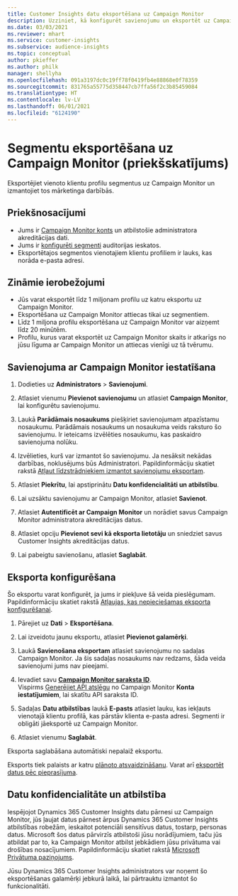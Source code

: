 ```yaml
---
title: Customer Insights datu eksportēšana uz Campaign Monitor
description: Uzziniet, kā konfigurēt savienojumu un eksportēt uz Campaign Monitor.
ms.date: 03/03/2021
ms.reviewer: mhart
ms.service: customer-insights
ms.subservice: audience-insights
ms.topic: conceptual
author: pkieffer
ms.author: philk
manager: shellyha
ms.openlocfilehash: 091a3197dc0c19ff78f0419fb4e88868e0f78359
ms.sourcegitcommit: 831765a55775d358447cb7ffa56f2c3b85459084
ms.translationtype: HT
ms.contentlocale: lv-LV
ms.lasthandoff: 06/01/2021
ms.locfileid: "6124190"
---
```

# <a name="export-segments-to-campaign-monitor-preview"></a>Segmentu eksportēšana uz Campaign Monitor (priekšskatījums)

Eksportējiet vienoto klientu profilu segmentus uz Campaign Monitor un izmantojiet tos mārketinga darbībās.

## <a name="prerequisites"></a>Priekšnosacījumi

-   Jums ir [Campaign Monitor konts](https://www.campaignmonitor.com/) un atbilstošie administratora akreditācijas dati.
-   Jums ir [konfigurēti segmenti](segments.md) auditorijas ieskatos.
-   Eksportētajos segmentos vienotajiem klientu profiliem ir lauks, kas norāda e-pasta adresi.

## <a name="known-limitations"></a>Zināmie ierobežojumi

- Jūs varat eksportēt līdz 1 miljonam profilu uz katru eksportu uz Campaign Monitor.
- Eksportēšana uz Campaign Monitor attiecas tikai uz segmentiem.
- Līdz 1 miljona profilu eksportēšana uz Campaign Monitor var aizņemt līdz 20 minūtēm. 
- Profilu, kurus varat eksportēt uz Campaign Monitor skaits ir atkarīgs no jūsu līguma ar Campaign Monitor un attiecas vienīgi uz tā tvērumu.

## <a name="set-up-connection-to-campaign-monitor"></a>Savienojuma ar Campaign Monitor iestatīšana

1. Dodieties uz **Administrators** > **Savienojumi**.

1. Atlasiet vienumu **Pievienot savienojumu** un atlasiet **Campaign Monitor**, lai konfigurētu savienojumu.

1. Laukā **Parādāmais nosaukums** piešķiriet savienojumam atpazīstamu nosaukumu. Parādāmais nosaukums un nosaukuma veids raksturo šo savienojumu. Ir ieteicams izvēlēties nosaukumu, kas paskaidro savienojuma nolūku.

1. Izvēlieties, kurš var izmantot šo savienojumu. Ja nesāksit nekādas darbības, noklusējums būs Administratori. Papildinformāciju skatiet rakstā [Atļaut līdzstrādniekiem izmantot savienojumu eksportam](connections.md#allow-contributors-to-use-a-connection-for-exports).

1. Atlasiet **Piekrītu**, lai apstiprinātu **Datu konfidencialitāti un atbilstību**.

1. Lai uzsāktu savienojumu ar Campaign Monitor, atlasiet **Savienot**.

1. Atlasiet **Autentificēt ar Campaign Monitor** un norādiet savus Campaign Monitor administratora akreditācijas datus.

1. Atlasiet opciju **Pievienot sevi kā eksporta lietotāju** un sniedziet savus Customer Insights akreditācijas datus.

1. Lai pabeigtu savienošanu, atlasiet **Saglabāt**.

## <a name="configure-an-export"></a>Eksporta konfigurēšana

Šo eksportu varat konfigurēt, ja jums ir piekļuve šā veida pieslēgumam. Papildinformāciju skatiet rakstā [Atļaujas, kas nepieciešamas eksporta konfigurēšanai](export-destinations.md#set-up-a-new-export).

1. Pārejiet uz **Dati** > **Eksportēšana**.

1. Lai izveidotu jaunu eksportu, atlasiet **Pievienot galamērķi**.

1. Laukā **Savienošana eksportam** atlasiet savienojumu no sadaļas Campaign Monitor. Ja šis sadaļas nosaukums nav redzams, šāda veida savienojumi jums nav pieejami.

1. Ievadiet savu [**Campaign Monitor saraksta ID**](https://www.campaignmonitor.com/api/getting-started/#your-list-id).    
   Vispirms [Ģenerējiet API atslēgu](https://www.campaignmonitor.com/api/getting-started/) no Campaign Monitor **Konta iestatījumiem**, lai skatītu API saraksta ID.  

3. Sadaļas **Datu atbilstības** laukā **E-pasts** atlasiet lauku, kas iekļauts vienotajā klientu profilā, kas pārstāv klienta e-pasta adresi. Segmenti ir obligāti jāeksportē uz Campaign Monitor.

1. Atlasiet vienumu **Saglabāt**.

Eksporta saglabāšana automātiski nepalaiž eksportu.

Eksports tiek palaists ar katru [plānoto atsvaidzināšanu](system.md#schedule-tab). Varat arī [eksportēt datus pēc pieprasījuma](export-destinations.md#run-exports-on-demand). 


## <a name="data-privacy-and-compliance"></a>Datu konfidencialitāte un atbilstība

Iespējojot Dynamics 365 Customer Insights datu pārnesi uz Campaign Monitor, jūs ļaujat datus pārnest ārpus Dynamics 365 Customer Insights atbilstības robežām, ieskaitot potenciāli sensitīvus datus, tostarp, personas datus. Microsoft šos datus pārvirzīs atbilstoši jūsu norādījumiem, taču jūs atbildat par to, ka Campaign Monitor atbilst jebkādiem jūsu privātuma vai drošības nosacījumiem. Papildinformāciju skatiet rakstā [Microsoft Privātuma paziņojums](https://go.microsoft.com/fwlink/?linkid=396732).

Jūsu Dynamics 365 Customer Insights administrators var noņemt šo eksportēšanas galamērķi jebkurā laikā, lai pārtrauktu izmantot šo funkcionalitāti.

